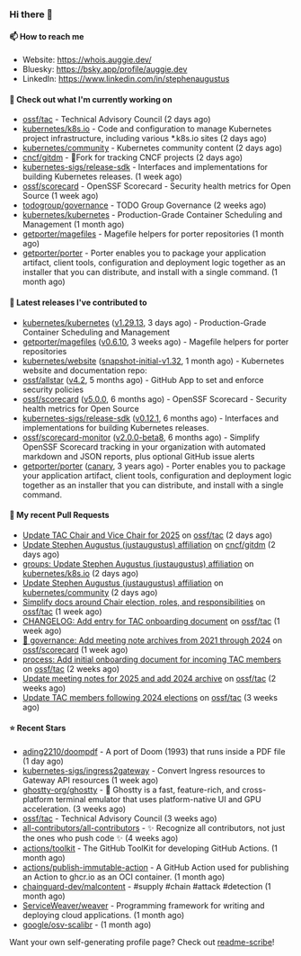 ### Hi there 👋

#### 📫 How to reach me

- Website: https://whois.auggie.dev/
- Bluesky: https://bsky.app/profile/auggie.dev
- LinkedIn: https://www.linkedin.com/in/stephenaugustus

#### 👷 Check out what I'm currently working on

- [ossf/tac](https://github.com/ossf/tac) - Technical Advisory Council (2 days ago)
- [kubernetes/k8s.io](https://github.com/kubernetes/k8s.io) - Code and configuration to manage Kubernetes project infrastructure, including various *.k8s.io sites (2 days ago)
- [kubernetes/community](https://github.com/kubernetes/community) - Kubernetes community content (2 days ago)
- [cncf/gitdm](https://github.com/cncf/gitdm) - 📜Fork for tracking CNCF projects (2 days ago)
- [kubernetes-sigs/release-sdk](https://github.com/kubernetes-sigs/release-sdk) - Interfaces and implementations for building Kubernetes releases. (1 week ago)
- [ossf/scorecard](https://github.com/ossf/scorecard) - OpenSSF Scorecard - Security health metrics for Open Source (1 week ago)
- [todogroup/governance](https://github.com/todogroup/governance) - TODO Group Governance (2 weeks ago)
- [kubernetes/kubernetes](https://github.com/kubernetes/kubernetes) - Production-Grade Container Scheduling and Management (1 month ago)
- [getporter/magefiles](https://github.com/getporter/magefiles) - Magefile helpers for porter repositories (1 month ago)
- [getporter/porter](https://github.com/getporter/porter) - Porter enables you to package your application artifact, client tools, configuration and deployment logic together as an installer that you can distribute, and install with a single command. (1 month ago)

#### 🔭 Latest releases I've contributed to

- [kubernetes/kubernetes](https://github.com/kubernetes/kubernetes) ([v1.29.13](https://github.com/kubernetes/kubernetes/releases/tag/v1.29.13), 3 days ago) - Production-Grade Container Scheduling and Management
- [getporter/magefiles](https://github.com/getporter/magefiles) ([v0.6.10](https://github.com/getporter/magefiles/releases/tag/v0.6.10), 3 weeks ago) - Magefile helpers for porter repositories
- [kubernetes/website](https://github.com/kubernetes/website) ([snapshot-initial-v1.32](https://github.com/kubernetes/website/releases/tag/snapshot-initial-v1.32), 1 month ago) - Kubernetes website and documentation repo: 
- [ossf/allstar](https://github.com/ossf/allstar) ([v4.2](https://github.com/ossf/allstar/releases/tag/v4.2), 5 months ago) - GitHub App to set and enforce security policies
- [ossf/scorecard](https://github.com/ossf/scorecard) ([v5.0.0](https://github.com/ossf/scorecard/releases/tag/v5.0.0), 6 months ago) - OpenSSF Scorecard - Security health metrics for Open Source
- [kubernetes-sigs/release-sdk](https://github.com/kubernetes-sigs/release-sdk) ([v0.12.1](https://github.com/kubernetes-sigs/release-sdk/releases/tag/v0.12.1), 6 months ago) - Interfaces and implementations for building Kubernetes releases.
- [ossf/scorecard-monitor](https://github.com/ossf/scorecard-monitor) ([v2.0.0-beta8](https://github.com/ossf/scorecard-monitor/releases/tag/v2.0.0-beta8), 6 months ago) - Simplify OpenSSF Scorecard tracking in your organization with automated markdown and JSON reports, plus optional GitHub issue alerts
- [getporter/porter](https://github.com/getporter/porter) ([canary](https://github.com/getporter/porter/releases/tag/canary), 3 years ago) - Porter enables you to package your application artifact, client tools, configuration and deployment logic together as an installer that you can distribute, and install with a single command.

#### 🔨 My recent Pull Requests

- [Update TAC Chair and Vice Chair for 2025](https://github.com/ossf/tac/pull/436) on [ossf/tac](https://github.com/ossf/tac) (2 days ago)
- [Update Stephen Augustus (justaugustus) affiliation](https://github.com/cncf/gitdm/pull/587) on [cncf/gitdm](https://github.com/cncf/gitdm) (2 days ago)
- [groups: Update Stephen Augustus (justaugustus) affiliation](https://github.com/kubernetes/k8s.io/pull/7688) on [kubernetes/k8s.io](https://github.com/kubernetes/k8s.io) (2 days ago)
- [Update Stephen Augustus (justaugustus) affiliation](https://github.com/kubernetes/community/pull/8252) on [kubernetes/community](https://github.com/kubernetes/community) (2 days ago)
- [Simplify docs around Chair election, roles, and responsibilities](https://github.com/ossf/tac/pull/432) on [ossf/tac](https://github.com/ossf/tac) (1 week ago)
- [CHANGELOG: Add entry for TAC onboarding document](https://github.com/ossf/tac/pull/431) on [ossf/tac](https://github.com/ossf/tac) (1 week ago)
- [📖 governance: Add meeting note archives from 2021 through 2024](https://github.com/ossf/scorecard/pull/4482) on [ossf/scorecard](https://github.com/ossf/scorecard) (1 week ago)
- [process: Add initial onboarding document for incoming TAC members](https://github.com/ossf/tac/pull/429) on [ossf/tac](https://github.com/ossf/tac) (2 weeks ago)
- [Update meeting notes for 2025 and add 2024 archive](https://github.com/ossf/tac/pull/428) on [ossf/tac](https://github.com/ossf/tac) (2 weeks ago)
- [Update TAC members following 2024 elections](https://github.com/ossf/tac/pull/425) on [ossf/tac](https://github.com/ossf/tac) (3 weeks ago)

#### ⭐ Recent Stars

- [ading2210/doompdf](https://github.com/ading2210/doompdf) - A port of Doom (1993) that runs inside a PDF file (1 day ago)
- [kubernetes-sigs/ingress2gateway](https://github.com/kubernetes-sigs/ingress2gateway) - Convert Ingress resources to Gateway API resources (1 week ago)
- [ghostty-org/ghostty](https://github.com/ghostty-org/ghostty) - 👻 Ghostty is a fast, feature-rich, and cross-platform terminal emulator that uses platform-native UI and GPU acceleration. (3 weeks ago)
- [ossf/tac](https://github.com/ossf/tac) - Technical Advisory Council (3 weeks ago)
- [all-contributors/all-contributors](https://github.com/all-contributors/all-contributors) - ✨ Recognize all contributors, not just the ones who push code ✨ (4 weeks ago)
- [actions/toolkit](https://github.com/actions/toolkit) - The GitHub ToolKit for developing GitHub Actions. (1 month ago)
- [actions/publish-immutable-action](https://github.com/actions/publish-immutable-action) - A GitHub Action used for publishing an Action to ghcr.io as an OCI container.  (1 month ago)
- [chainguard-dev/malcontent](https://github.com/chainguard-dev/malcontent) - #supply #chain #attack #detection (1 month ago)
- [ServiceWeaver/weaver](https://github.com/ServiceWeaver/weaver) - Programming framework for writing and deploying cloud applications. (1 month ago)
- [google/osv-scalibr](https://github.com/google/osv-scalibr) -  (1 month ago)



Want your own self-generating profile page? Check out [readme-scribe](https://github.com/muesli/readme-scribe)!
